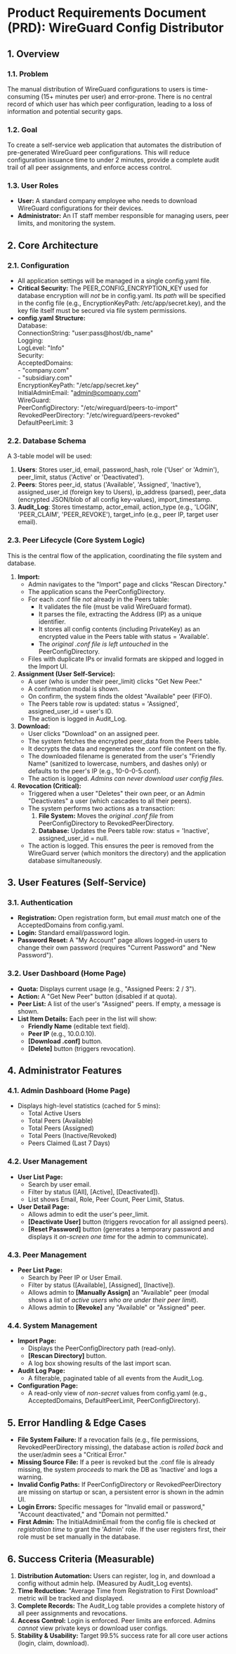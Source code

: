 # **Product Requirements Document (PRD): WireGuard Config Distributor**

## **1\. Overview**

### **1.1. Problem**

The manual distribution of WireGuard configurations to users is time-consuming (15+ minutes per user) and error-prone. There is no central record of which user has which peer configuration, leading to a loss of information and potential security gaps.

### **1.2. Goal**

To create a self-service web application that automates the distribution of pre-generated WireGuard peer configurations. This will reduce configuration issuance time to under 2 minutes, provide a complete audit trail of all peer assignments, and enforce access control.

### **1.3. User Roles**

* **User:** A standard company employee who needs to download WireGuard configurations for their devices.  
* **Administrator:** An IT staff member responsible for managing users, peer limits, and monitoring the system.

## **2\. Core Architecture**

### **2.1. Configuration**

* All application settings will be managed in a single config.yaml file.  
* **Critical Security:** The PEER\_CONFIG\_ENCRYPTION\_KEY used for database encryption will *not* be in config.yaml. Its *path* will be specified in the config file (e.g., EncryptionKeyPath: /etc/app/secret.key), and the key file itself must be secured via file system permissions.  
* **config.yaml Structure:**  
  Database:  
    ConnectionString: "user:pass@host/db\_name"  
  Logging:  
    LogLevel: "Info"  
  Security:  
    AcceptedDomains:  
      \- "company.com"  
      \- "subsidiary.com"  
    EncryptionKeyPath: "/etc/app/secret.key"  
    InitialAdminEmail: "admin@company.com"  
  WireGuard:  
    PeerConfigDirectory: "/etc/wireguard/peers-to-import"  
    RevokedPeerDirectory: "/etc/wireguard/peers-revoked"  
    DefaultPeerLimit: 3

### **2.2. Database Schema**

A 3-table model will be used:

1. **Users**: Stores user\_id, email, password\_hash, role ('User' or 'Admin'), peer\_limit, status ('Active' or 'Deactivated').  
2. **Peers**: Stores peer\_id, status ('Available', 'Assigned', 'Inactive'), assigned\_user\_id (foreign key to Users), ip\_address (parsed), peer\_data (encrypted JSON/blob of all config key-values), import\_timestamp.  
3. **Audit\_Log**: Stores timestamp, actor\_email, action\_type (e.g., 'LOGIN', 'PEER\_CLAIM', 'PEER\_REVOKE'), target\_info (e.g., peer IP, target user email).

### **2.3. Peer Lifecycle (Core System Logic)**

This is the central flow of the application, coordinating the file system and database.

1. **Import:**  
   * Admin navigates to the "Import" page and clicks "Rescan Directory."  
   * The application scans the PeerConfigDirectory.  
   * For each .conf file *not* already in the Peers table:  
     * It validates the file (must be valid WireGuard format).  
     * It parses the file, extracting the Address (IP) as a unique identifier.  
     * It stores all config contents (including PrivateKey) as an encrypted value in the Peers table with status \= 'Available'.  
     * The *original .conf file is left untouched* in the PeerConfigDirectory.  
   * Files with duplicate IPs or invalid formats are skipped and logged in the Import UI.  
2. **Assignment (User Self-Service):**  
   * A user (who is under their peer\_limit) clicks "Get New Peer."  
   * A confirmation modal is shown.  
   * On confirm, the system finds the oldest "Available" peer (FIFO).  
   * The Peers table row is updated: status \= 'Assigned', assigned\_user\_id \= user's ID.  
   * The action is logged in Audit\_Log.  
3. **Download:**  
   * User clicks "Download" on an assigned peer.  
   * The system fetches the encrypted peer\_data from the Peers table.  
   * It decrypts the data and regenerates the .conf file content on the fly.  
   * The downloaded filename is generated from the user's "Friendly Name" (sanitized to lowercase, numbers, and dashes only) or defaults to the peer's IP (e.g., 10-0-0-5.conf).  
   * The action is logged. *Admins can never download user config files.*  
4. **Revocation (Critical):**  
   * Triggered when a user "Deletes" their own peer, or an Admin "Deactivates" a user (which cascades to all their peers).  
   * The system performs two actions as a transaction:  
     1. **File System:** Moves the *original .conf file* from PeerConfigDirectory to RevokedPeerDirectory.  
     2. **Database:** Updates the Peers table row: status \= 'Inactive', assigned\_user\_id \= null.  
   * The action is logged. This ensures the peer is removed from the WireGuard server (which monitors the directory) and the application database simultaneously.

## **3\. User Features (Self-Service)**

### **3.1. Authentication**

* **Registration:** Open registration form, but email *must* match one of the AcceptedDomains from config.yaml.  
* **Login:** Standard email/password login.  
* **Password Reset:** A "My Account" page allows logged-in users to change their own password (requires "Current Password" and "New Password").

### **3.2. User Dashboard (Home Page)**

* **Quota:** Displays current usage (e.g., "Assigned Peers: 2 / 3").  
* **Action:** A "Get New Peer" button (disabled if at quota).  
* **Peer List:** A list of the user's "Assigned" peers. If empty, a message is shown.  
* **List Item Details:** Each peer in the list will show:  
  * **Friendly Name** (editable text field).  
  * **Peer IP** (e.g., 10.0.0.10).  
  * **\[Download .conf\]** button.  
  * **\[Delete\]** button (triggers revocation).

## **4\. Administrator Features**

### **4.1. Admin Dashboard (Home Page)**

* Displays high-level statistics (cached for 5 mins):  
  * Total Active Users  
  * Total Peers (Available)  
  * Total Peers (Assigned)  
  * Total Peers (Inactive/Revoked)  
  * Peers Claimed (Last 7 Days)

### **4.2. User Management**

* **User List Page:**  
  * Search by user email.  
  * Filter by status (\[All\], \[Active\], \[Deactivated\]).  
  * List shows Email, Role, Peer Count, Peer Limit, Status.  
* **User Detail Page:**  
  * Allows admin to edit the user's peer\_limit.  
  * **\[Deactivate User\]** button (triggers revocation for all assigned peers).  
  * **\[Reset Password\]** button (generates a temporary password and displays it *on-screen one time* for the admin to communicate).

### **4.3. Peer Management**

* **Peer List Page:**  
  * Search by Peer IP or User Email.  
  * Filter by status (\[Available\], \[Assigned\], \[Inactive\]).  
  * Allows admin to **\[Manually Assign\]** an "Available" peer (modal shows a list of *active users who are under their peer limit*).  
  * Allows admin to **\[Revoke\]** any "Available" or "Assigned" peer.

### **4.4. System Management**

* **Import Page:**  
  * Displays the PeerConfigDirectory path (read-only).  
  * **\[Rescan Directory\]** button.  
  * A log box showing results of the last import scan.  
* **Audit Log Page:**  
  * A filterable, paginated table of all events from the Audit\_Log.  
* **Configuration Page:**  
  * A read-only view of *non-secret* values from config.yaml (e.g., AcceptedDomains, DefaultPeerLimit, PeerConfigDirectory).

## **5\. Error Handling & Edge Cases**

* **File System Failure:** If a revocation fails (e.g., file permissions, RevokedPeerDirectory missing), the database action is *rolled back* and the user/admin sees a "Critical Error."  
* **Missing Source File:** If a peer is revoked but the .conf file is already missing, the system *proceeds* to mark the DB as 'Inactive' and logs a warning.  
* **Invalid Config Paths:** If PeerConfigDirectory or RevokedPeerDirectory are missing on startup or scan, a persistent error is shown in the admin UI.  
* **Login Errors:** Specific messages for "Invalid email or password," "Account deactivated," and "Domain not permitted."  
* **First Admin:** The InitialAdminEmail from the config file is checked *at registration time* to grant the 'Admin' role. If the user registers first, their role must be set manually in the database.

## **6\. Success Criteria (Measurable)**

1. **Distribution Automation:** Users can register, log in, and download a config without admin help. (Measured by Audit\_Log events).  
2. **Time Reduction:** "Average Time from Registration to First Download" metric will be tracked and displayed.  
3. **Complete Records:** The Audit\_Log table provides a complete history of all peer assignments and revocations.  
4. **Access Control:** Login is enforced. Peer limits are enforced. Admins *cannot* view private keys or download user configs.  
5. **Stability & Usability:** Target 99.5% success rate for all core user actions (login, claim, download).